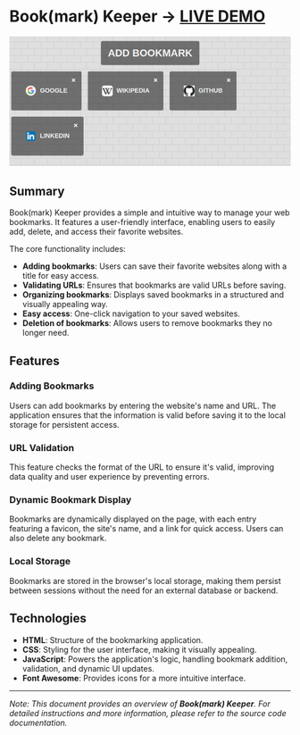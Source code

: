 # Book(mark) Keeper -> [LIVE DEMO](https://shcoobz.github.io/bookmark-keeper/)

![Project Image](img/bookmark-keeper.png)

## Summary

Book(mark) Keeper provides a simple and intuitive way to manage your web bookmarks. It features a user-friendly interface, enabling users to easily add, delete, and access their favorite websites.

The core functionality includes:

- **Adding bookmarks**: Users can save their favorite websites along with a title for easy access.
- **Validating URLs**: Ensures that bookmarks are valid URLs before saving.
- **Organizing bookmarks**: Displays saved bookmarks in a structured and visually appealing way.
- **Easy access**: One-click navigation to your saved websites.
- **Deletion of bookmarks**: Allows users to remove bookmarks they no longer need.

## Features

### Adding Bookmarks

Users can add bookmarks by entering the website's name and URL. The application ensures that the information is valid before saving it to the local storage for persistent access.

### URL Validation

This feature checks the format of the URL to ensure it's valid, improving data quality and user experience by preventing errors.

### Dynamic Bookmark Display

Bookmarks are dynamically displayed on the page, with each entry featuring a favicon, the site's name, and a link for quick access. Users can also delete any bookmark.

### Local Storage

Bookmarks are stored in the browser's local storage, making them persist between sessions without the need for an external database or backend.

## Technologies

- **HTML**: Structure of the bookmarking application.
- **CSS**: Styling for the user interface, making it visually appealing.
- **JavaScript**: Powers the application's logic, handling bookmark addition, validation, and dynamic UI updates.
- **Font Awesome**: Provides icons for a more intuitive interface.

---

_Note: This document provides an overview of **Book(mark) Keeper**. For detailed instructions and more information, please refer to the source code documentation._

